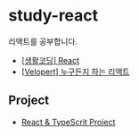 # study-react

리액트를 공부합니다.

- [[생활코딩\] React](https://opentutorials.org/module/4058)
- [[Velopert\] 누구든지 하는 리액트](https://velopert.com/reactjs-tutorials)

## Project
- [React & TypeScrit Project](./react-app)